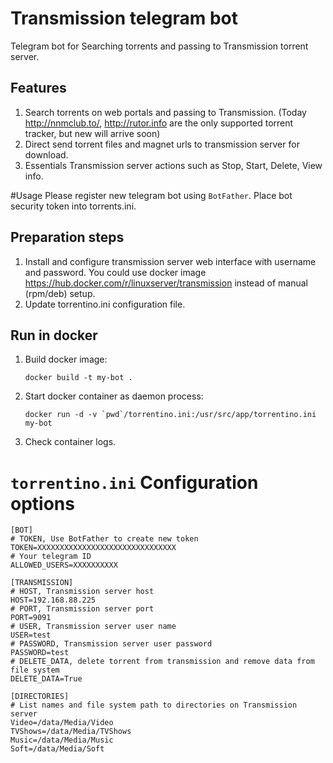 # Transmission telegram bot

Telegram bot for Searching torrents and passing to Transmission torrent server.

## Features
1. Search torrents on web portals and passing to Transmission. (Today http://nnmclub.to/, http://rutor.info are the only supported torrent tracker, but new will arrive soon)
2. Direct send torrent files and magnet urls to transmission server for download.
3. Essentials Transmission server actions such as Stop, Start, Delete, View info.

#Usage
Please register new telegram bot using `BotFather`.
Place bot security token into torrents.ini.

## Preparation steps
1. Install and configure transmission server web interface with username and password. You could use docker image https://hub.docker.com/r/linuxserver/transmission instead of manual (rpm/deb) setup.
2. Update torrentino.ini configuration file.


## Run in docker

1. Build docker image:
   ```
   docker build -t my-bot . 
   ```
2. Start docker container as daemon process:
   ```
   docker run -d -v `pwd`/torrentino.ini:/usr/src/app/torrentino.ini my-bot
   ```
3. Check container logs.


# `torrentino.ini` Configuration options

```
[BOT]
# TOKEN, Use BotFather to create new token
TOKEN=XXXXXXXXXXXXXXXXXXXXXXXXXXXXXXX
# Your telegram ID
ALLOWED_USERS=XXXXXXXXXX

[TRANSMISSION]
# HOST, Transmission server host
HOST=192.168.88.225
# PORT, Transmission server port
PORT=9091
# USER, Transmission server user name
USER=test
# PASSWORD, Transmission server user password
PASSWORD=test
# DELETE_DATA, delete torrent from transmission and remove data from file system
DELETE_DATA=True

[DIRECTORIES]
# List names and file system path to directories on Transmission server
Video=/data/Media/Video
TVShows=/data/Media/TVShows
Music=/data/Media/Music
Soft=/data/Media/Soft
```
